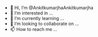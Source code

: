 - 👋 Hi, I’m @AnkitkumarjhaAnkitkumarjha
- 👀 I’m interested in ...
- 🌱 I’m currently learning ...
- 💞️ I’m looking to collaborate on ...
- 📫 How to reach me ...

<!---
AnkitkumarjhaAnkitkumarjha/AnkitkumarjhaAnkitkumarjha is a ✨ special ✨ repository because its `README.md` (this file) appears on your GitHub profile.
You can click the Preview link to take a look at your changes.
--->
